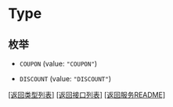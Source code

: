 # Type

## 枚举


* `COUPON` (value: `"COUPON"`)

* `DISCOUNT` (value: `"DISCOUNT"`)


[\[返回类型列表\]](README.md#类型列表)
[\[返回接口列表\]](README.md#接口列表)
[\[返回服务README\]](README.md)


